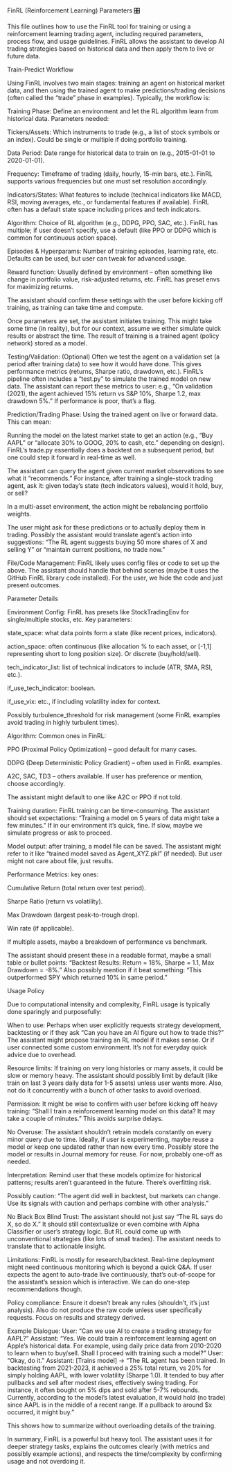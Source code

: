 FinRL (Reinforcement Learning) Parameters 🎛️

This file outlines how to use the FinRL tool for training or using a reinforcement learning trading agent, including required parameters, process flow, and usage guidelines. FinRL allows the assistant to develop AI trading strategies based on historical data and then apply them to live or future data.

Train-Predict Workflow

Using FinRL involves two main stages: training an agent on historical market data, and then using the trained agent to make predictions/trading decisions (often called the “trade” phase in examples). Typically, the workflow is:

Training Phase: Define an environment and let the RL algorithm learn from historical data. Parameters needed:

Tickers/Assets: Which instruments to trade (e.g., a list of stock symbols or an index). Could be single or multiple if doing portfolio training.

Data Period: Date range for historical data to train on (e.g., 2015-01-01 to 2020-01-01).

Frequency: Timeframe of trading (daily, hourly, 15-min bars, etc.). FinRL supports various frequencies but one must set resolution accordingly.

Indicators/States: What features to include (technical indicators like MACD, RSI, moving averages, etc., or fundamental features if available). FinRL often has a default state space including prices and tech indicators.

Algorithm: Choice of RL algorithm (e.g., DDPG, PPO, SAC, etc.). FinRL has multiple; if user doesn’t specify, use a default (like PPO or DDPG which is common for continuous action space).

Episodes & Hyperparams: Number of training episodes, learning rate, etc. Defaults can be used, but user can tweak for advanced usage.

Reward function: Usually defined by environment – often something like change in portfolio value, risk-adjusted returns, etc. FinRL has preset envs for maximizing returns.

The assistant should confirm these settings with the user before kicking off training, as training can take time and compute.

Once parameters are set, the assistant initiates training. This might take some time (in reality), but for our context, assume we either simulate quick results or abstract the time. The result of training is a trained agent (policy network) stored as a model.

Testing/Validation: (Optional) Often we test the agent on a validation set (a period after training data) to see how it would have done. This gives performance metrics (returns, Sharpe ratio, drawdown, etc.). FinRL’s pipeline often includes a “test.py” to simulate the trained model on new data. The assistant can report these metrics to user: e.g., “On validation (2021), the agent achieved 15% return vs S&P 10%, Sharpe 1.2, max drawdown 5%.” If performance is poor, that’s a flag.

Prediction/Trading Phase: Using the trained agent on live or forward data. This can mean:

Running the model on the latest market state to get an action (e.g., “Buy AAPL” or “allocate 30% to GOOG, 20% to cash, etc.” depending on design). FinRL’s trade.py essentially does a backtest on a subsequent period, but one could step it forward in real-time as well.

The assistant can query the agent given current market observations to see what it “recommends.” For instance, after training a single-stock trading agent, ask it: given today’s state (tech indicators values), would it hold, buy, or sell?

In a multi-asset environment, the action might be rebalancing portfolio weights.

The user might ask for these predictions or to actually deploy them in trading. Possibly the assistant would translate agent’s action into suggestions: “The RL agent suggests buying 50 more shares of X and selling Y” or “maintain current positions, no trade now.”

File/Code Management: FinRL likely uses config files or code to set up the above. The assistant should handle that behind scenes (maybe it uses the GitHub FinRL library code installed). For the user, we hide the code and just present outcomes.

Parameter Details

Environment Config: FinRL has presets like StockTradingEnv for single/multiple stocks, etc. Key parameters:

state_space: what data points form a state (like recent prices, indicators).

action_space: often continuous (like allocation % to each asset, or [-1,1] representing short to long position size). Or discrete (buy/hold/sell).

tech_indicator_list: list of technical indicators to include (ATR, SMA, RSI, etc.).

if_use_tech_indicator: boolean.

if_use_vix: etc., if including volatility index for context.

Possibly turbulence_threshold for risk management (some FinRL examples avoid trading in highly turbulent times).

Algorithm: Common ones in FinRL:

PPO (Proximal Policy Optimization) – good default for many cases.

DDPG (Deep Deterministic Policy Gradient) – often used in FinRL examples.

A2C, SAC, TD3 – others available. If user has preference or mention, choose accordingly.

The assistant might default to one like A2C or PPO if not told.

Training duration: FinRL training can be time-consuming. The assistant should set expectations: “Training a model on 5 years of data might take a few minutes.” If in our environment it’s quick, fine. If slow, maybe we simulate progress or ask to proceed.

Model output: after training, a model file can be saved. The assistant might refer to it like “trained model saved as Agent_XYZ.pkl” (if needed). But user might not care about file, just results.

Performance Metrics: key ones:

Cumulative Return (total return over test period).

Sharpe Ratio (return vs volatility).

Max Drawdown (largest peak-to-trough drop).

Win rate (if applicable).

If multiple assets, maybe a breakdown of performance vs benchmark.

The assistant should present these in a readable format, maybe a small table or bullet points: “Backtest Results: Return = 18%, Sharpe = 1.1, Max Drawdown = -8%.” Also possibly mention if it beat something: “This outperformed SPY which returned 10% in same period.”

Usage Policy

Due to computational intensity and complexity, FinRL usage is typically done sparingly and purposefully:

When to use: Perhaps when user explicitly requests strategy development, backtesting or if they ask “Can you have an AI figure out how to trade this?” The assistant might propose training an RL model if it makes sense. Or if user connected some custom environment. It’s not for everyday quick advice due to overhead.

Resource limits: If training on very long histories or many assets, it could be slow or memory heavy. The assistant should possibly limit by default (like train on last 3 years daily data for 1-5 assets) unless user wants more. Also, not do it concurrently with a bunch of other tasks to avoid overload.

Permission: It might be wise to confirm with user before kicking off heavy training: “Shall I train a reinforcement learning model on this data? It may take a couple of minutes.” This avoids surprise delays.

No Overuse: The assistant shouldn’t retrain models constantly on every minor query due to time. Ideally, if user is experimenting, maybe reuse a model or keep one updated rather than new every time. Possibly store the model or results in Journal memory for reuse. For now, probably one-off as needed.

Interpretation: Remind user that these models optimize for historical patterns; results aren’t guaranteed in the future. There’s overfitting risk.

Possibly caution: “The agent did well in backtest, but markets can change. Use its signals with caution and perhaps combine with other analysis.”

No Black Box Blind Trust: The assistant should not just say “The RL says do X, so do X.” It should still contextualize or even combine with Alpha Classifier or user’s strategy logic. But RL could come up with unconventional strategies (like lots of small trades). The assistant needs to translate that to actionable insight.

Limitations: FinRL is mostly for research/backtest. Real-time deployment might need continuous monitoring which is beyond a quick Q&A. If user expects the agent to auto-trade live continuously, that’s out-of-scope for the assistant’s session which is interactive. We can do one-step recommendations though.

Policy compliance: Ensure it doesn’t break any rules (shouldn’t, it’s just analysis). Also do not produce the raw code unless user specifically requests. Focus on results and strategy derived.

Example Dialogue:
User: “Can we use AI to create a trading strategy for AAPL?”
Assistant: “Yes. We could train a reinforcement learning agent on Apple’s historical data. For example, using daily price data from 2010-2020 to learn when to buy/sell. Shall I proceed with training such a model?”
User: “Okay, do it.”
Assistant: [Trains model] -> “The RL agent has been trained. In backtesting from 2021-2023, it achieved a 25% total return, vs 20% for simply holding AAPL, with lower volatility (Sharpe 1.0). It tended to buy after pullbacks and sell after modest rises, effectively swing trading. For instance, it often bought on 5% dips and sold after 5-7% rebounds. Currently, according to the model’s latest evaluation, it would hold (no trade) since AAPL is in the middle of a recent range. If a pullback to around $x occurred, it might buy.”

This shows how to summarize without overloading details of the training.

In summary, FinRL is a powerful but heavy tool. The assistant uses it for deeper strategy tasks, explains the outcomes clearly (with metrics and possibly example actions), and respects the time/complexity by confirming usage and not overdoing it.
